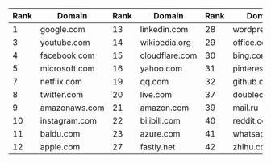 | Rank | Domain        | Rank | Domain         | Rank | Domain          | Rank | Domain        | Rank | Domain            |
|------|---------------|------|----------------|------|-----------------|------|---------------|------|-------------------|
| 1    | google.com    | 13   | linkedin.com   | 28   | wordpress.org   | 44   | vimeo.com     | 65   | 163.com           |
| 3    | youtube.com   | 14   | wikipedia.org  | 29   | office.com      | 45   | adobe.com     | 66   | webex.com         |
| 4    | facebook.com  | 15   | cloudflare.com | 30   | bing.com        | 46   | yandex.ru     | 67   | vk.com            |
| 5    | microsoft.com | 16   | yahoo.com      | 31   | pinterest.com   | 48   | zoom.us       | 68   | blogspot.com      |
| 7    | netflix.com   | 19   | qq.com         | 32   | github.com      | 50   | gandi.net     | 69   | mozilla.org       |
| 8    | twitter.com   | 20   | live.com       | 37   | doubleclick.net | 52   | wordpress.com | 70   | sina.com.cn       |
| 9    | amazonaws.com | 21   | amazon.com     | 39   | mail.ru         | 54   | goo.gl        | 71   | intuit.com        |
| 10   | instagram.com | 22   | bilibili.com   | 40   | reddit.com      | 58   | bit.ly        | 72   | t.co              |
| 11   | baidu.com     | 23   | azure.com      | 41   | whatsapp.com    | 59   | windows.net   | 73   | tiktok.com        |
| 12   | apple.com     | 27   | fastly.net     | 42   | zhihu.com       | 62   | taobao.com    | 74   | googledomains.com |